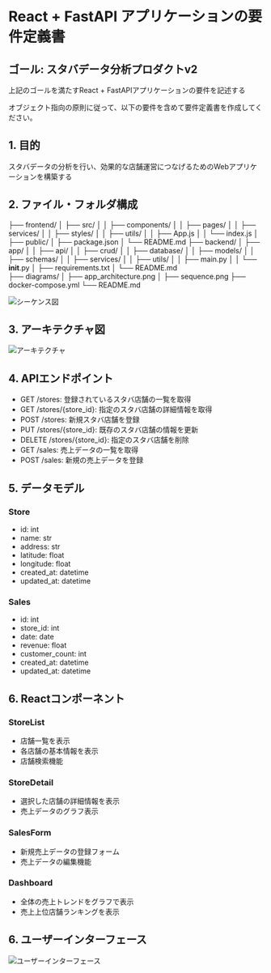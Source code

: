 # React + FastAPI アプリケーションの要件定義書
## ゴール: スタバデータ分析プロダクトv2
上記のゴールを満たすReact + FastAPIアプリケーションの要件を記述する

オブジェクト指向の原則に従って、以下の要件を含めて要件定義書を作成してください。

## 1. 目的
スタバデータの分析を行い、効果的な店舗運営につなげるためのWebアプリケーションを構築する

## 2. ファイル・フォルダ構成
├── frontend/
│   ├── src/
│   │   ├── components/
│   │   ├── pages/
│   │   ├── services/
│   │   ├── styles/
│   │   ├── utils/
│   │   ├── App.js
│   │   └── index.js
│   ├── public/
│   ├── package.json
│   └── README.md
├── backend/
│   ├── app/
│   │   ├── api/
│   │   ├── crud/
│   │   ├── database/
│   │   ├── models/
│   │   ├── schemas/
│   │   ├── services/
│   │   ├── utils/
│   │   ├── main.py
│   │   └── __init__.py
│   ├── requirements.txt
│   └── README.md  
├── diagrams/
│   ├── app_architecture.png
│   ├── sequence.png
├── docker-compose.yml
└── README.md

![シーケンス図](diagrams/sequence.png)

## 3. アーキテクチャ図
![アーキテクチャ](diagrams/app_architecture.png)

## 4. APIエンドポイント
- GET /stores: 登録されているスタバ店舗の一覧を取得
- GET /stores/{store_id}: 指定のスタバ店舗の詳細情報を取得
- POST /stores: 新規スタバ店舗を登録
- PUT /stores/{store_id}: 既存のスタバ店舗の情報を更新
- DELETE /stores/{store_id}: 指定のスタバ店舗を削除
- GET /sales: 売上データの一覧を取得
- POST /sales: 新規の売上データを登録

## 5. データモデル
### Store
- id: int
- name: str
- address: str
- latitude: float
- longitude: float
- created_at: datetime
- updated_at: datetime

### Sales
- id: int
- store_id: int
- date: date
- revenue: float
- customer_count: int
- created_at: datetime
- updated_at: datetime

## 6. Reactコンポーネント
### StoreList
- 店舗一覧を表示
- 各店舗の基本情報を表示
- 店舗検索機能

### StoreDetail
- 選択した店舗の詳細情報を表示
- 売上データのグラフ表示

### SalesForm
- 新規売上データの登録フォーム
- 売上データの編集機能

### Dashboard
- 全体の売上トレンドをグラフで表示
- 売上上位店舗ランキングを表示

## 6. ユーザーインターフェース
![ユーザーインターフェース](diagrams/ui_wireframe.png)